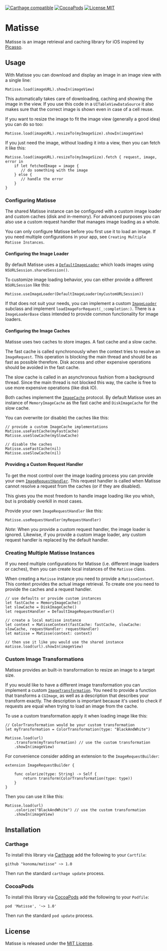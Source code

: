 [![Carthage compatible](https://img.shields.io/badge/Carthage-compatible-4BC51D.svg)](https://github.com/Carthage/Carthage)
[![CocoaPods](https://img.shields.io/cocoapods/v/Matisse.svg)](https://cocoapods.org/pods/Matisse)
[![License MIT](https://img.shields.io/badge/license-MIT-blue.svg)](https://github.com/konoma/matisse/blob/master/LICENSE)

# Matisse

Matisse is an image retrieval and caching library for iOS inspired by
[Picasso](https://github.com/square/picasso).


## Usage

With Matisse you can download and display an image in an image view with
a single line:

    Matisse.load(imageURL).showIn(imageView)

This automatically takes care of downloading, caching and showing the image
in the view. If you use this code in a `UITableViewDataSource` it also makes
sure that the correct image is shown even in case of a cell reuse.

If you want to resize the image to fit the image view (generally a good idea)
you can do so too:

    Matisse.load(imageURL).resizeTo(myImageSize).showIn(imageView)

If you just need the image, without loading it into a view, then you can fetch
it like this:

    Matisse.load(imageURL).resizeTo(myImageSize).fetch { request, image, error in
        if let fetchedImage = image {
           // do something with the image
        } else {
           // handle the error
        }
    }


### Configuring Matisse

The shared Matisse instance can be configured with a custom image loader and custom caches (disk and in-memory).
For advanced purposes you can also use a custom request handler that manages image loading as a whole.

You can only configure Matisse before you first use it to load an image. If you need multiple configurations
in your app, see `Creating Multiple Matisse Instances`.


#### Configuring the Image Loader

By default Matisse uses a [`DefaultImageLoader`](Sources/DefaultImageLoader.swift) which loads images using
`NSURLSession.sharedSession()`.

To customize image loading behavior, you can either provide a different `NSURLSession` like this:

    Matisse.useImageLoader(DefaultImageLoader(myCustomURLSession))

If that does not suit your needs, you can implement a custom [`ImageLoader`](Sources/ImageLoader.swift)
subclass and implement `loadImageForRequest(_:completion:)`. There is a `ImageLoaderBase` class intended
to provide common functionality for image loaders.

#### Configuring the Image Caches

Matisse uses two caches to store images. A fast cache and a slow cache.

The fast cache is called synchronously when the context tries to resolve an `ImageRequest`. This
operation is blocking the main thread and should be as fast as possible therefore. Disk access and
other expensive operations should be avoided in the fast cache.

The slow cache is called in an asynchronous fashion from a background thread. Since the main thread
is not blocked this way, the cache is free to use more expensive operations (like disk IO).

Both caches implement the [`ImageCache`](Sources/ImageCache.swift) protocol. By default Matisse
uses an instance of `MemoryImageCache` as the fast cache and `DiskImageCache` for the slow cache.

You can overwrite (or disable) the caches like this:

    // provide a custom ImageCache implementations
    Matisse.useFastCache(myFastCache)
    Matisse.useSlowCache(mySlowCache)
    
    // disable the caches
    Matisse.useFastCache(nil)
    Matisse.useSlowCache(nil)


#### Providing a Custom Request Handler

To get the most control over the image loading process you can provide your own
[`ImageRequestHandler`](Sources/ImageRequestHandler.swift). This request handler is called when
Matisse cannot resolve a request from the caches (or if they are disabled).

This gives you the most freedom to handle image loading like you whish, but is probably overkill in
most cases.

Provide your own `ImageRequestHandler` like this:

    Matisse.useRequestHandler(myRequestHandler)

_Note_: When you provide a custom request handler, the image loader is ignored. Likewise, if you provide
a custom image loader, any custom request handler is replaced by the default handler.


### Creating Multiple Matisse Instances

If you need multiple configurations for Matisse (i.e. different image loaders or caches), then you
can create local instances of the `Matisse` class.

When creating a `Matisse` instance you need to provide a `MatisseContext`. This context provides
the actual image retrieval. To create one you need to provide the caches and a request handler.

    // use defaults or provide custom instances
    let fastCache = MemoryImageCache()
    let slowCache = DiskImageCache()
    let requestHandler = DefaultImageRequestHandler()
    
    // create a local matisse instance
    let context = MatisseContext(fastCache: fastCache, slowCache: slowCache, requestHandler: requestHandler)
    let matisse = Matisse(context: context)
    
    // then use it like you would use the shared instance
    matisse.load(url).showIn(imageView)


### Custom Image Transformations

Matisse provides an built-in transformation to resize an image to a target size.

If you would like to have a different image transformation you can implement a custom
[`ImageTransformation`](Sources/ImageTransformation.swift). You need to provide a function
that transforms a `CGImage`, as well as a description that describes your transform exactly.
The description is important because it's used to check if requests are equal when trying
to load an image from the cache.

To use a custom transformation apply it when loading image like this:

    // ColorTransformation would be your custom transformation
    let myTransformation = ColorTransformation(type: "BlackAndWhite")
    
    Matisse.load(url)
        .transform(myTransformation) // use the custom transformation
        .showIn(imageView)

For convenience consider adding an extension to the `ImageRequestBuilder`:

    extension ImageRequestBuilder {
        
        func colorize(type: String) -> Self {
            return transform(ColorTransformation(type: type))
        }
    }

Then you can use it like this:

    Matisse.load(url)
        .colorize("BlackAndWhite") // use the custom transformation
        .showIn(imageView)


## Installation

### Carthage

To install this library via [Carthage](https://github.com/Carthage/Carthage) add the
following to your `Cartfile`:

    github "konoma/matisse" ~> 1.0

Then run the standard `carthage update` process.


### CocoaPods

To install this library via [CocoaPods](https://cocoapods.org) add the following to
your `Podfile`:

    pod 'Matisse', '~> 1.0'

Then run the standard `pod update` process.


## License

Matisse is released under the [MIT License](LICENSE).
